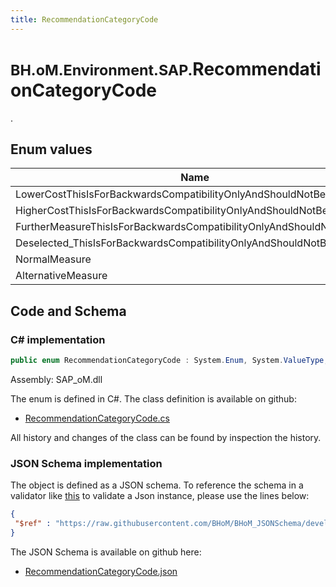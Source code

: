 ```yaml
---
title: RecommendationCategoryCode
---
```


# <small>BH.oM.Environment.SAP.</small>**RecommendationCategoryCode**

.

## Enum values

| Name            | Description                                                    |
|-----------------|----------------------------------------------------------------|
| LowerCostThisIsForBackwardsCompatibilityOnlyAndShouldNotBeUsed |  -  |
| HigherCostThisIsForBackwardsCompatibilityOnlyAndShouldNotBeUsed |  -  |
| FurtherMeasureThisIsForBackwardsCompatibilityOnlyAndShouldNotBeUsed |  -  |
| Deselected_ThisIsForBackwardsCompatibilityOnlyAndShouldNotBeUsed |  -  |
| NormalMeasure |  -  |
| AlternativeMeasure |  -  |


## Code and Schema

### C# implementation

``` C# title="C#"
public enum RecommendationCategoryCode : System.Enum, System.ValueType, System.IComparable, System.ISpanFormattable, System.IFormattable, System.IConvertible
```

Assembly: SAP_oM.dll

The enum is defined in C#. The class definition is available on github:

- [RecommendationCategoryCode.cs](https://github.com/BHoM/SAP_Toolkit/blob/develop/SAP_oM/Enums\ReccomendationCategoryCode.cs)

All history and changes of the class can be found by inspection the history.
### JSON Schema implementation

The object is defined as a JSON schema. To reference the schema in a validator like [this](https://www.jsonschemavalidator.net/) to validate a Json instance, please use the lines below:

``` json title="JSON Schema"
{
 "$ref" : "https://raw.githubusercontent.com/BHoM/BHoM_JSONSchema/develop/SAP_oM/SAP/RecommendationCategoryCode.json"
}
```

The JSON Schema is available on github here:

- [RecommendationCategoryCode.json](https://github.com/BHoM/BHoM_JSONSchema/blob/develop/SAP_oM/SAP/RecommendationCategoryCode.json)
